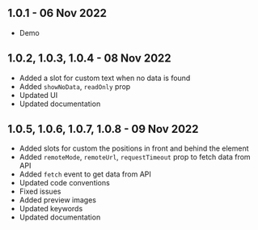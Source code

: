 ## 1.0.1 - 06 Nov 2022

- Demo

## 1.0.2, 1.0.3, 1.0.4 - 08 Nov 2022

- Added a slot for custom text when no data is found
- Added `showNoData`, `readOnly` prop
- Updated UI
- Updated documentation

## 1.0.5, 1.0.6, 1.0.7, 1.0.8 - 09 Nov 2022

- Added slots for custom the positions in front and behind the element
- Added `remoteMode`, `remoteUrl`, `requestTimeout` prop to fetch data from API
- Added `fetch` event to get data from API
- Updated code conventions
- Fixed issues
- Added preview images
- Updated keywords
- Updated documentation
